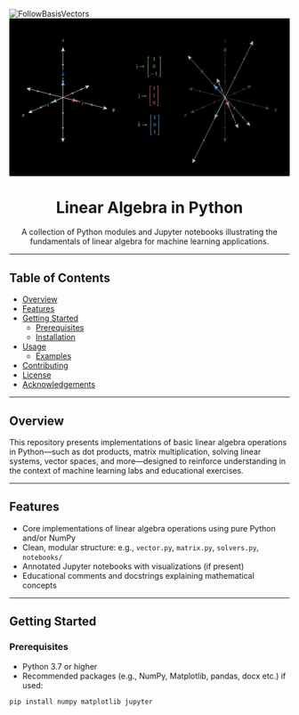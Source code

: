 
<p align="center">
 
  ![FollowBasisVectors](https://github.com/user-attachments/assets/e6603eb0-7156-422e-9529-471bd559d3e5)<svg width="960" height="540" viewBox="0 0 960 540" fill="none" xmlns="http://www.w3.org/2000/svg">
<rect width="960" height="540" fill="black"/>
<path d="M528.327 127.765H431.673V208.793H528.327V127.765Z" fill="black"/>
<g clip-path="url(#clip0_1150_46959)">
<path d="M435.236 164.483C435.236 164.422 435.279 164.266 435.363 164.012C435.447 163.759 435.574 163.463 435.743 163.125C435.912 162.787 436.147 162.48 436.449 162.202C436.751 161.925 437.076 161.756 437.426 161.696H437.752C438.162 161.696 438.5 161.828 438.766 162.094C439.031 162.359 439.17 162.733 439.182 163.216C439.17 163.445 439.146 163.608 439.11 163.705C439.073 163.801 438.808 164.537 438.313 165.913C437.686 167.554 437.372 168.531 437.372 168.845C437.372 169.086 437.469 169.207 437.662 169.207C437.891 169.207 438.12 169.104 438.349 168.899C438.663 168.561 438.935 168 439.164 167.216C439.2 167.071 439.23 166.986 439.254 166.962C439.278 166.938 439.363 166.92 439.508 166.908H439.616C439.737 166.908 439.815 166.908 439.852 166.908C439.888 166.908 439.93 166.926 439.978 166.962C440.027 166.999 440.045 167.041 440.033 167.089C440.033 167.21 439.972 167.439 439.852 167.777C439.731 168.115 439.502 168.501 439.164 168.935C438.826 169.369 438.44 169.665 438.005 169.822C437.909 169.846 437.764 169.858 437.571 169.858C437.04 169.858 436.66 169.707 436.431 169.406C436.202 169.104 436.087 168.766 436.087 168.392C436.087 168.066 436.383 167.125 436.974 165.569C437.565 164.012 437.867 163.065 437.879 162.727C437.879 162.582 437.861 162.486 437.824 162.438C437.788 162.389 437.698 162.359 437.553 162.347C437.215 162.371 436.932 162.558 436.702 162.908C436.473 163.258 436.304 163.632 436.196 164.03C436.087 164.428 436.015 164.628 435.978 164.628C435.966 164.64 435.852 164.646 435.635 164.646H435.345C435.273 164.573 435.236 164.519 435.236 164.483Z" fill="#92D192"/>
<path d="M434.606 159.27L437.086 156.845L437.231 156.99C438.799 158.486 439.584 159.246 439.584 159.27L439.113 159.795C439.089 159.783 438.739 159.481 438.063 158.89L437.104 158.058L436.109 158.908C435.952 159.041 435.795 159.18 435.638 159.325C435.481 159.469 435.355 159.584 435.258 159.668L435.113 159.777C435.089 159.801 434.999 159.717 434.842 159.524L434.606 159.27Z" fill="#92D192"/>
<path d="M446.074 165.388C446.074 165.388 446.074 165.309 446.074 165.153C446.074 164.996 446.158 164.875 446.327 164.791H460.173C458.773 163.741 457.91 162.396 457.585 160.755C457.585 160.743 457.585 160.724 457.585 160.7C457.585 160.676 457.579 160.658 457.567 160.646C457.567 160.501 457.669 160.429 457.874 160.429H457.929C458.037 160.429 458.11 160.435 458.146 160.447C458.182 160.459 458.218 160.483 458.254 160.519C458.291 160.556 458.309 160.61 458.309 160.682C458.309 160.755 458.327 160.851 458.363 160.972C458.399 161.092 458.447 161.243 458.508 161.424C458.773 162.233 459.214 162.957 459.829 163.596C460.444 164.236 461.162 164.688 461.983 164.954C462.091 164.99 462.146 165.056 462.146 165.153C462.146 165.225 462.115 165.279 462.055 165.316C461.995 165.352 461.85 165.412 461.621 165.497C461.391 165.581 461.162 165.696 460.933 165.84C460.438 166.154 460.01 166.516 459.648 166.926C459.286 167.337 459.014 167.741 458.833 168.139C458.653 168.537 458.526 168.839 458.453 169.044C458.381 169.249 458.333 169.436 458.309 169.605C458.284 169.726 458.254 169.798 458.218 169.822C458.182 169.846 458.085 169.864 457.929 169.876C457.687 169.876 457.567 169.81 457.567 169.677C457.567 169.593 457.597 169.442 457.657 169.225C458.043 167.705 458.882 166.468 460.173 165.515H446.327C446.158 165.43 446.074 165.309 446.074 165.153V165.388Z" fill="#F0F0F0"/>
<path d="M473.96 163.324V130.764H480.241V132.285H475.481V163.324H473.96Z" fill="#92D192"/>
<path d="M473.96 199.541V166.981H475.481V198.02H480.241V199.541H473.96Z" fill="#92D192"/>
<g clip-path="url(#clip1_1150_46959)">
<path d="M473.96 170.609V159.692H475.481V170.609H473.96Z" fill="#92D192"/>
</g>
<path d="M495.173 133.878L494.937 133.968C494.768 134.029 494.527 134.089 494.213 134.149C493.9 134.209 493.55 134.252 493.164 134.276H492.82V133.443H493.164C493.731 133.419 494.256 133.329 494.738 133.172C495.221 133.015 495.559 132.87 495.752 132.737C495.945 132.605 496.114 132.472 496.259 132.339C496.283 132.303 496.355 132.285 496.476 132.285C496.584 132.285 496.687 132.321 496.783 132.394V137.805L496.802 143.235C496.886 143.319 496.958 143.374 497.019 143.398C497.079 143.422 497.224 143.446 497.453 143.47C497.682 143.494 498.056 143.506 498.575 143.506H499.046V144.339H498.847C498.593 144.303 497.634 144.285 495.969 144.285C494.328 144.285 493.381 144.303 493.128 144.339H492.91V143.506H493.381C493.646 143.506 493.876 143.506 494.069 143.506C494.262 143.506 494.413 143.5 494.521 143.488C494.63 143.476 494.726 143.458 494.811 143.434C494.895 143.41 494.943 143.398 494.956 143.398C494.968 143.398 495.004 143.368 495.064 143.307C495.124 143.247 495.161 143.223 495.173 143.235V133.878Z" fill="#92D192"/>
<path d="M493.055 159.089C493.731 158.112 494.654 157.623 495.824 157.623C496.403 157.623 496.983 157.78 497.562 158.094C498.141 158.408 498.611 158.963 498.973 159.759C499.42 160.761 499.643 162.136 499.643 163.886C499.643 165.756 499.384 167.186 498.865 168.175C498.624 168.682 498.292 169.086 497.869 169.388C497.447 169.689 497.079 169.876 496.765 169.949C496.452 170.021 496.144 170.063 495.842 170.075C495.529 170.075 495.215 170.039 494.901 169.967C494.587 169.894 494.219 169.701 493.797 169.388C493.375 169.074 493.043 168.67 492.802 168.175C492.283 167.186 492.023 165.756 492.023 163.886C492.023 161.786 492.367 160.187 493.055 159.089ZM497.127 158.872C496.765 158.486 496.337 158.293 495.842 158.293C495.336 158.293 494.901 158.486 494.539 158.872C494.238 159.186 494.038 159.62 493.942 160.175C493.845 160.73 493.797 161.889 493.797 163.65C493.797 165.557 493.845 166.812 493.942 167.415C494.038 168.018 494.256 168.495 494.593 168.845C494.931 169.207 495.348 169.388 495.842 169.388C496.325 169.388 496.735 169.207 497.073 168.845C497.423 168.483 497.64 167.976 497.725 167.324C497.809 166.673 497.857 165.448 497.869 163.65C497.869 161.901 497.821 160.748 497.725 160.193C497.628 159.638 497.429 159.198 497.127 158.872Z" fill="#92D192"/>
<path d="M485.797 190.726C485.797 190.726 485.797 190.648 485.797 190.491C485.797 190.334 485.882 190.214 486.051 190.129H496.566C496.747 190.226 496.838 190.346 496.838 190.491C496.838 190.636 496.747 190.756 496.566 190.853H486.051C485.882 190.769 485.797 190.648 485.797 190.491V190.726Z" fill="#92D192"/>
<path d="M502.213 184.555L501.978 184.645C501.809 184.706 501.568 184.766 501.254 184.826C500.94 184.886 500.59 184.929 500.204 184.953H499.86V184.12H500.204C500.771 184.096 501.296 184.006 501.779 183.849C502.261 183.692 502.599 183.547 502.792 183.414C502.985 183.282 503.154 183.149 503.299 183.016C503.323 182.98 503.396 182.962 503.516 182.962C503.625 182.962 503.727 182.998 503.824 183.071V188.482L503.842 193.912C503.927 193.996 503.999 194.051 504.059 194.075C504.12 194.099 504.264 194.123 504.494 194.147C504.723 194.171 505.097 194.183 505.616 194.183H506.086V195.016H505.887C505.634 194.98 504.675 194.962 503.01 194.962C501.369 194.962 500.421 194.98 500.168 195.016H499.951V194.183H500.421C500.687 194.183 500.916 194.183 501.109 194.183C501.302 194.183 501.453 194.177 501.562 194.165C501.67 194.153 501.767 194.135 501.851 194.111C501.936 194.087 501.984 194.075 501.996 194.075C502.008 194.075 502.044 194.045 502.105 193.984C502.165 193.924 502.201 193.9 502.213 193.912V184.555Z" fill="#92D192"/>
<path d="M511.425 132.285V130.764H517.706V163.324H516.185V132.285H511.425Z" fill="#92D192"/>
<path d="M516.185 198.02V166.981H517.706V199.541H511.425V198.02H516.185Z" fill="#92D192"/>
<g clip-path="url(#clip2_1150_46959)">
<path d="M516.186 170.609V159.692H517.706V170.609H516.186Z" fill="#92D192"/>
</g>
</g>
<path d="M519.852 227.766H437.292V308.793H519.852V227.766Z" fill="black"/>
<g clip-path="url(#clip3_1150_46959)">
<path d="M442.281 264.538C442.281 264.538 442.281 264.52 442.281 264.484C442.281 264.447 442.317 264.339 442.39 264.158C442.462 263.977 442.583 263.748 442.752 263.47C442.921 263.193 443.114 262.915 443.331 262.638C443.548 262.36 443.832 262.137 444.182 261.968C444.532 261.799 444.894 261.702 445.268 261.678C445.666 261.702 446.028 261.835 446.353 262.077C446.679 262.318 446.842 262.74 446.842 263.343V263.669L445.955 267.253C445.823 267.76 445.672 268.345 445.503 269.008C445.334 269.672 445.213 270.167 445.141 270.492C445.068 270.818 445.02 270.987 444.996 270.999C444.791 271.602 444.411 272.145 443.856 272.628C443.301 273.111 442.649 273.358 441.901 273.37C441.346 273.37 440.93 273.231 440.652 272.954C440.447 272.749 440.345 272.501 440.345 272.212C440.345 271.874 440.453 271.609 440.671 271.415C440.888 271.222 441.135 271.12 441.413 271.108C441.666 271.108 441.847 271.18 441.956 271.325C442.064 271.47 442.124 271.609 442.136 271.741C442.136 272.127 441.968 272.441 441.63 272.682L441.72 272.7H441.992H442.01C442.637 272.7 443.15 272.139 443.548 271.017C443.584 270.909 443.904 269.654 444.507 267.253C445.111 264.852 445.43 263.567 445.467 263.398C445.479 263.325 445.485 263.187 445.485 262.981C445.485 262.837 445.479 262.728 445.467 262.656C445.455 262.583 445.418 262.517 445.358 262.457C445.298 262.396 445.207 262.36 445.087 262.348C444.773 262.348 444.441 262.511 444.091 262.837C443.874 263.054 443.693 263.301 443.548 263.579C443.403 263.856 443.289 264.092 443.204 264.285C443.12 264.478 443.066 264.586 443.041 264.61C443.017 264.634 442.903 264.647 442.698 264.647H442.39C442.317 264.574 442.281 264.52 442.281 264.484V264.538Z" fill="#F2777A"/>
<path d="M441.431 259.253L443.91 256.828L444.055 256.973C445.624 258.469 446.408 259.229 446.408 259.253L445.937 259.778C445.913 259.766 445.563 259.464 444.888 258.873L443.928 258.041L442.933 258.891C442.776 259.024 442.619 259.163 442.462 259.308C442.305 259.452 442.179 259.567 442.082 259.651L441.937 259.76C441.913 259.784 441.823 259.7 441.666 259.507L441.431 259.253Z" fill="#F2777A"/>
<path d="M452.974 265.388C452.974 265.388 452.974 265.31 452.974 265.153C452.974 264.996 453.059 264.876 453.228 264.791H467.073C465.673 263.741 464.811 262.396 464.485 260.755C464.485 260.743 464.485 260.725 464.485 260.701C464.485 260.677 464.479 260.659 464.467 260.647C464.467 260.502 464.569 260.429 464.774 260.429H464.829C464.937 260.429 465.01 260.435 465.046 260.448C465.082 260.46 465.118 260.484 465.155 260.52C465.191 260.556 465.209 260.61 465.209 260.683C465.209 260.755 465.227 260.852 465.263 260.972C465.299 261.093 465.348 261.244 465.408 261.425C465.673 262.233 466.114 262.957 466.729 263.597C467.344 264.236 468.062 264.689 468.883 264.954C468.991 264.99 469.046 265.057 469.046 265.153C469.046 265.226 469.016 265.28 468.955 265.316C468.895 265.352 468.75 265.413 468.521 265.497C468.292 265.582 468.062 265.696 467.833 265.841C467.338 266.155 466.91 266.517 466.548 266.927C466.186 267.337 465.915 267.741 465.734 268.139C465.553 268.538 465.426 268.839 465.354 269.044C465.281 269.25 465.233 269.437 465.209 269.605C465.185 269.726 465.155 269.799 465.118 269.823C465.082 269.847 464.986 269.865 464.829 269.877C464.587 269.877 464.467 269.811 464.467 269.678C464.467 269.593 464.497 269.443 464.557 269.225C464.943 267.705 465.782 266.468 467.073 265.515H453.228C453.059 265.431 452.974 265.31 452.974 265.153V265.388Z" fill="#F0F0F0"/>
<path d="M480.86 263.325V230.766H487.141V232.286H482.381V263.325H480.86Z" fill="#F2777A"/>
<path d="M480.86 299.541V266.981H482.381V298.02H487.141V299.541H480.86Z" fill="#F2777A"/>
<g clip-path="url(#clip4_1150_46959)">
<path d="M480.86 270.61V259.693H482.381V270.61H480.86Z" fill="#F2777A"/>
</g>
<path d="M495.032 233.879L494.796 233.969C494.627 234.03 494.386 234.09 494.072 234.15C493.759 234.211 493.409 234.253 493.023 234.277H492.679V233.444H493.023C493.59 233.42 494.115 233.33 494.597 233.173C495.08 233.016 495.418 232.871 495.611 232.739C495.804 232.606 495.973 232.473 496.117 232.34C496.142 232.304 496.214 232.286 496.335 232.286C496.443 232.286 496.546 232.322 496.642 232.395V237.806L496.66 243.236C496.745 243.32 496.817 243.375 496.878 243.399C496.938 243.423 497.083 243.447 497.312 243.471C497.541 243.495 497.915 243.507 498.434 243.507H498.905V244.34H498.706C498.452 244.304 497.493 244.286 495.828 244.286C494.187 244.286 493.24 244.304 492.986 244.34H492.769V243.507H493.24C493.505 243.507 493.734 243.507 493.928 243.507C494.121 243.507 494.271 243.501 494.38 243.489C494.489 243.477 494.585 243.459 494.67 243.435C494.754 243.411 494.802 243.399 494.814 243.399C494.826 243.399 494.863 243.369 494.923 243.308C494.983 243.248 495.019 243.224 495.032 243.236V233.879Z" fill="#F2777A"/>
<path d="M495.032 259.217L494.796 259.307C494.627 259.368 494.386 259.428 494.072 259.488C493.759 259.549 493.409 259.591 493.023 259.615H492.679V258.783H493.023C493.59 258.758 494.115 258.668 494.597 258.511C495.08 258.354 495.418 258.209 495.611 258.077C495.804 257.944 495.973 257.811 496.117 257.679C496.142 257.642 496.214 257.624 496.335 257.624C496.443 257.624 496.546 257.66 496.642 257.733V263.144L496.66 268.574C496.745 268.658 496.817 268.713 496.878 268.737C496.938 268.761 497.083 268.785 497.312 268.809C497.541 268.833 497.915 268.845 498.434 268.845H498.905V269.678H498.706C498.452 269.642 497.493 269.624 495.828 269.624C494.187 269.624 493.24 269.642 492.986 269.678H492.769V268.845H493.24C493.505 268.845 493.734 268.845 493.928 268.845C494.121 268.845 494.271 268.839 494.38 268.827C494.489 268.815 494.585 268.797 494.67 268.773C494.754 268.749 494.802 268.737 494.814 268.737C494.826 268.737 494.863 268.707 494.923 268.646C494.983 268.586 495.019 268.562 495.032 268.574V259.217Z" fill="#F2777A"/>
<path d="M492.914 284.428C493.59 283.451 494.513 282.962 495.683 282.962C496.262 282.962 496.841 283.119 497.421 283.433C498 283.747 498.47 284.302 498.832 285.098C499.279 286.1 499.502 287.475 499.502 289.225C499.502 291.095 499.242 292.525 498.724 293.514C498.482 294.021 498.151 294.425 497.728 294.727C497.306 295.028 496.938 295.215 496.624 295.288C496.31 295.36 496.003 295.402 495.701 295.414C495.387 295.414 495.074 295.378 494.76 295.306C494.446 295.233 494.078 295.04 493.656 294.727C493.234 294.413 492.902 294.009 492.661 293.514C492.142 292.525 491.882 291.095 491.882 289.225C491.882 287.125 492.226 285.526 492.914 284.428ZM496.986 284.211C496.624 283.825 496.196 283.632 495.701 283.632C495.194 283.632 494.76 283.825 494.398 284.211C494.096 284.525 493.897 284.959 493.801 285.514C493.704 286.069 493.656 287.228 493.656 288.989C493.656 290.896 493.704 292.151 493.801 292.754C493.897 293.357 494.114 293.834 494.452 294.184C494.79 294.546 495.206 294.727 495.701 294.727C496.184 294.727 496.594 294.546 496.932 294.184C497.282 293.822 497.499 293.315 497.583 292.663C497.668 292.012 497.716 290.787 497.728 288.989C497.728 287.24 497.68 286.087 497.583 285.532C497.487 284.977 497.288 284.537 496.986 284.211Z" fill="#F2777A"/>
<path d="M504.244 232.286V230.766H510.524V263.325H509.004V232.286H504.244Z" fill="#F2777A"/>
<path d="M509.004 298.02V266.981H510.524V299.541H504.244V298.02H509.004Z" fill="#F2777A"/>
<g clip-path="url(#clip5_1150_46959)">
<path d="M509.004 270.61V259.693H510.524V270.61H509.004Z" fill="#F2777A"/>
</g>
</g>
<path d="M522.509 327.765H437.796V408.793H522.509V327.765Z" fill="black"/>
<g clip-path="url(#clip6_1150_46959)">
<path d="M442.039 357.967C442.039 357.847 442.063 357.708 442.111 357.551C442.159 357.394 442.232 357.316 442.328 357.316C442.34 357.316 442.775 357.286 443.631 357.225C444.488 357.165 444.928 357.129 444.952 357.117C445.097 357.117 445.17 357.165 445.17 357.261C445.17 357.346 444.868 358.607 444.265 361.044C443.661 363.433 443.36 364.67 443.36 364.754C443.589 364.634 443.764 364.519 443.885 364.411C444.174 364.193 444.59 363.813 445.133 363.27C445.676 362.727 446.099 362.359 446.4 362.166C446.883 361.841 447.342 361.678 447.776 361.678C448.138 361.678 448.421 361.792 448.627 362.022C448.832 362.251 448.94 362.577 448.952 362.999C448.952 363.301 448.91 363.554 448.826 363.759C448.741 363.964 448.627 364.115 448.482 364.211C448.337 364.308 448.21 364.374 448.102 364.411C447.993 364.447 447.884 364.465 447.776 364.465C447.535 364.465 447.342 364.399 447.197 364.266C447.052 364.133 446.98 363.958 446.98 363.741C446.98 363.439 447.076 363.192 447.269 362.999C447.462 362.806 447.655 362.679 447.848 362.619L448.138 362.564C447.993 362.42 447.848 362.347 447.703 362.347H447.631C447.245 362.384 446.865 362.534 446.491 362.8C446.117 363.065 445.676 363.451 445.17 363.958C444.663 364.465 444.265 364.833 443.975 365.062C443.999 365.074 444.09 365.092 444.247 365.116C444.403 365.141 444.548 365.177 444.681 365.225C444.814 365.273 444.971 365.322 445.152 365.37C445.333 365.418 445.495 365.503 445.64 365.623C445.785 365.744 445.918 365.852 446.038 365.949C446.159 366.046 446.262 366.202 446.346 366.42C446.431 366.637 446.467 366.836 446.455 367.017C446.455 367.222 446.424 367.469 446.364 367.759C446.304 368.048 446.268 368.29 446.256 368.483C446.256 368.965 446.418 369.207 446.744 369.207C447.323 369.207 447.794 368.489 448.156 367.053C448.18 366.957 448.301 366.908 448.518 366.908H448.59C448.783 366.908 448.88 366.963 448.88 367.071C448.88 367.131 448.862 367.216 448.826 367.325C448.331 369.026 447.619 369.876 446.69 369.876C446.147 369.876 445.707 369.72 445.369 369.406C445.031 369.092 444.862 368.64 444.862 368.048C444.862 367.831 444.88 367.644 444.916 367.487C444.952 367.331 444.971 367.186 444.971 367.053C444.971 366.788 444.886 366.558 444.717 366.365C444.548 366.172 444.337 366.033 444.084 365.949C443.83 365.865 443.625 365.798 443.468 365.75C443.311 365.702 443.203 365.684 443.143 365.696H443.106C442.962 366.202 442.835 366.691 442.726 367.162C442.618 367.632 442.533 367.982 442.473 368.211C442.413 368.441 442.358 368.664 442.31 368.881C442.262 369.098 442.219 369.243 442.183 369.315C442.147 369.388 442.105 369.466 442.057 369.551C442.008 369.635 441.942 369.689 441.858 369.714C441.701 369.822 441.532 369.876 441.351 369.876C441.146 369.876 440.989 369.816 440.88 369.695C440.772 369.575 440.717 369.472 440.717 369.388C440.717 369.267 440.941 368.302 441.387 366.492C441.833 364.682 442.274 362.902 442.708 361.153L443.378 358.528C443.39 358.372 443.348 358.275 443.251 358.239C443.155 358.203 442.919 358.172 442.545 358.148H442.455C442.334 358.148 442.256 358.148 442.219 358.148C442.183 358.148 442.141 358.13 442.093 358.094C442.045 358.058 442.026 358.016 442.039 357.967Z" fill="#6AB0F3"/>
<path d="M442.065 354.691L444.545 352.266L444.69 352.411C446.258 353.907 447.043 354.667 447.043 354.691L446.572 355.216C446.548 355.204 446.198 354.903 445.522 354.311L444.563 353.479L443.568 354.329C443.411 354.462 443.254 354.601 443.097 354.746C442.94 354.891 442.814 355.005 442.717 355.09L442.572 355.198C442.548 355.222 442.458 355.138 442.301 354.945L442.065 354.691Z" fill="#6AB0F3"/>
<path d="M455.319 365.388C455.319 365.388 455.319 365.309 455.319 365.153C455.319 364.996 455.404 364.875 455.573 364.791H469.418C468.019 363.741 467.156 362.396 466.83 360.755C466.83 360.743 466.83 360.724 466.83 360.7C466.83 360.676 466.824 360.658 466.812 360.646C466.812 360.501 466.915 360.429 467.12 360.429H467.174C467.283 360.429 467.355 360.435 467.391 360.447C467.428 360.459 467.464 360.483 467.5 360.519C467.536 360.556 467.554 360.61 467.554 360.682C467.554 360.755 467.572 360.851 467.609 360.972C467.645 361.092 467.693 361.243 467.753 361.424C468.019 362.233 468.459 362.957 469.075 363.596C469.69 364.236 470.408 364.688 471.228 364.954C471.337 364.99 471.391 365.056 471.391 365.153C471.391 365.225 471.361 365.279 471.301 365.316C471.24 365.352 471.096 365.412 470.866 365.497C470.637 365.581 470.408 365.696 470.179 365.84C469.684 366.154 469.256 366.516 468.894 366.926C468.532 367.337 468.26 367.741 468.079 368.139C467.898 368.537 467.771 368.839 467.699 369.044C467.627 369.249 467.578 369.436 467.554 369.605C467.53 369.726 467.5 369.798 467.464 369.822C467.428 369.846 467.331 369.864 467.174 369.876C466.933 369.876 466.812 369.81 466.812 369.677C466.812 369.593 466.842 369.442 466.903 369.225C467.289 367.705 468.127 366.468 469.418 365.515H455.573C455.404 365.43 455.319 365.309 455.319 365.153V365.388Z" fill="#F0F0F0"/>
<path d="M483.206 363.324V330.764H489.486V332.285H484.726V363.324H483.206Z" fill="#6AB0F3"/>
<path d="M483.206 399.541V366.981H484.726V398.02H489.486V399.541H483.206Z" fill="#6AB0F3"/>
<g clip-path="url(#clip7_1150_46959)">
<path d="M483.206 370.609V359.692H484.726V370.609H483.206Z" fill="#6AB0F3"/>
</g>
<path d="M497.378 333.878L497.142 333.968C496.974 334.029 496.732 334.089 496.419 334.149C496.105 334.209 495.755 334.252 495.369 334.276H495.025V333.443H495.369C495.936 333.419 496.461 333.329 496.943 333.172C497.426 333.015 497.764 332.87 497.957 332.737C498.15 332.605 498.319 332.472 498.464 332.339C498.488 332.303 498.56 332.285 498.681 332.285C498.789 332.285 498.892 332.321 498.989 332.394V337.805L499.007 343.235C499.091 343.319 499.164 343.374 499.224 343.398C499.284 343.422 499.429 343.446 499.658 343.47C499.887 343.494 500.262 343.506 500.78 343.506H501.251V344.339H501.052C500.798 344.303 499.839 344.285 498.174 344.285C496.533 344.285 495.586 344.303 495.333 344.339H495.115V343.506H495.586C495.851 343.506 496.081 343.506 496.274 343.506C496.467 343.506 496.618 343.5 496.726 343.488C496.835 343.476 496.931 343.458 497.016 343.434C497.1 343.41 497.149 343.398 497.161 343.398C497.173 343.398 497.209 343.368 497.269 343.307C497.33 343.247 497.366 343.223 497.378 343.235V333.878Z" fill="#6AB0F3"/>
<path d="M495.26 359.089C495.936 358.112 496.859 357.623 498.029 357.623C498.608 357.623 499.188 357.78 499.767 358.094C500.346 358.408 500.817 358.963 501.179 359.759C501.625 360.761 501.848 362.136 501.848 363.886C501.848 365.756 501.589 367.186 501.07 368.175C500.829 368.682 500.497 369.086 500.074 369.388C499.652 369.689 499.284 369.876 498.97 369.949C498.657 370.021 498.349 370.063 498.047 370.075C497.734 370.075 497.42 370.039 497.106 369.967C496.793 369.894 496.425 369.701 496.002 369.388C495.58 369.074 495.248 368.67 495.007 368.175C494.488 367.186 494.229 365.756 494.229 363.886C494.229 361.786 494.572 360.187 495.26 359.089ZM499.332 358.872C498.97 358.486 498.542 358.293 498.047 358.293C497.541 358.293 497.106 358.486 496.744 358.872C496.443 359.186 496.244 359.62 496.147 360.175C496.05 360.73 496.002 361.889 496.002 363.65C496.002 365.557 496.05 366.812 496.147 367.415C496.244 368.018 496.461 368.495 496.799 368.845C497.136 369.207 497.553 369.388 498.047 369.388C498.53 369.388 498.94 369.207 499.278 368.845C499.628 368.483 499.845 367.976 499.93 367.324C500.014 366.673 500.062 365.448 500.074 363.65C500.074 361.901 500.026 360.748 499.93 360.193C499.833 359.638 499.634 359.198 499.332 358.872Z" fill="#6AB0F3"/>
<path d="M497.378 384.555L497.142 384.645C496.974 384.706 496.732 384.766 496.419 384.826C496.105 384.886 495.755 384.929 495.369 384.953H495.025V384.12H495.369C495.936 384.096 496.461 384.006 496.943 383.849C497.426 383.692 497.764 383.547 497.957 383.414C498.15 383.282 498.319 383.149 498.464 383.016C498.488 382.98 498.56 382.962 498.681 382.962C498.789 382.962 498.892 382.998 498.989 383.071V388.482L499.007 393.912C499.091 393.996 499.164 394.051 499.224 394.075C499.284 394.099 499.429 394.123 499.658 394.147C499.887 394.171 500.262 394.183 500.78 394.183H501.251V395.016H501.052C500.798 394.98 499.839 394.962 498.174 394.962C496.533 394.962 495.586 394.98 495.333 395.016H495.115V394.183H495.586C495.851 394.183 496.081 394.183 496.274 394.183C496.467 394.183 496.618 394.177 496.726 394.165C496.835 394.153 496.931 394.135 497.016 394.111C497.1 394.087 497.149 394.075 497.161 394.075C497.173 394.075 497.209 394.045 497.269 393.984C497.33 393.924 497.366 393.9 497.378 393.912V384.555Z" fill="#6AB0F3"/>
<path d="M506.59 332.285V330.764H512.87V363.324H511.35V332.285H506.59Z" fill="#6AB0F3"/>
<path d="M511.35 398.02V366.981H512.87V399.541H506.59V398.02H511.35Z" fill="#6AB0F3"/>
<g clip-path="url(#clip8_1150_46959)">
<path d="M511.35 370.609V359.692H512.87V370.609H511.35Z" fill="#6AB0F3"/>
</g>
</g>
<path d="M56.2951 324.014H40.6802V338.958H56.2951V324.014Z" fill="black"/>
<g clip-path="url(#clip9_1150_46959)">
<path d="M43.9302 329.783C44.0147 329.277 44.3404 328.691 44.9075 328.028C45.4746 327.364 46.1744 327.026 47.0069 327.014C47.4292 327.014 47.8152 327.123 48.1651 327.34C48.515 327.557 48.7744 327.829 48.9433 328.154C49.4501 327.394 50.0594 327.014 50.7712 327.014C51.2176 327.014 51.6037 327.147 51.9295 327.412C52.2553 327.678 52.4242 328.034 52.4362 328.48C52.4362 328.83 52.3518 329.114 52.1829 329.331C52.014 329.548 51.8511 329.681 51.6942 329.729C51.5374 329.777 51.3986 329.801 51.278 329.801C51.0487 329.801 50.8617 329.735 50.7169 329.602C50.5722 329.47 50.4998 329.295 50.4998 329.077C50.4998 328.522 50.8014 328.142 51.4047 327.937C51.2719 327.78 51.0306 327.702 50.6807 327.702C50.5239 327.702 50.4093 327.714 50.3369 327.738C49.8784 327.931 49.5406 328.329 49.3234 328.933C48.5995 331.599 48.2375 333.156 48.2375 333.602C48.2375 333.94 48.334 334.181 48.5271 334.326C48.7201 334.471 48.9313 334.543 49.1605 334.543C49.6069 334.543 50.0473 334.344 50.4817 333.946C50.916 333.548 51.2116 333.059 51.3685 332.48C51.4047 332.359 51.4409 332.293 51.477 332.281C51.5132 332.269 51.6098 332.257 51.7666 332.245H51.839C52.02 332.245 52.1105 332.293 52.1105 332.389C52.1105 332.401 52.0984 332.468 52.0743 332.588C51.8812 333.276 51.5072 333.885 50.9522 334.416C50.3972 334.947 49.7517 335.213 49.0157 335.213C48.1712 335.213 47.5317 334.833 47.0974 334.072C46.6027 334.821 46.0356 335.195 45.3962 335.195H45.2876C44.6964 335.195 44.2741 335.038 44.0207 334.724C43.7673 334.41 43.6346 334.079 43.6226 333.729C43.6226 333.343 43.7372 333.029 43.9664 332.788C44.1957 332.546 44.4671 332.426 44.7808 332.426C45.2996 332.426 45.559 332.679 45.559 333.186C45.559 333.427 45.4866 333.638 45.3419 333.819C45.1971 334 45.0583 334.121 44.9256 334.181C44.7929 334.241 44.7145 334.272 44.6903 334.272L44.636 334.29C44.636 334.302 44.6722 334.326 44.7446 334.362C44.817 334.398 44.9135 334.44 45.0342 334.489C45.1548 334.537 45.2695 334.555 45.3781 334.543C45.8124 334.543 46.1864 334.272 46.5001 333.729C46.6087 333.536 46.7475 333.125 46.9164 332.498C47.0853 331.871 47.2542 331.219 47.4231 330.543C47.592 329.868 47.6886 329.47 47.7127 329.349C47.773 329.023 47.8032 328.788 47.8032 328.643C47.8032 328.305 47.7127 328.064 47.5317 327.919C47.3507 327.774 47.1456 327.702 46.9164 327.702C46.4338 327.702 45.9813 327.895 45.559 328.281C45.1367 328.667 44.8412 329.162 44.6722 329.765C44.6481 329.874 44.6179 329.934 44.5817 329.946C44.5456 329.958 44.449 329.97 44.2922 329.982H44.0388C43.9664 329.91 43.9302 329.844 43.9302 329.783Z" fill="#F0F0F0"/>
</g>
<path d="M365.113 305.239H349.728V324.016H365.113V305.239Z" fill="black"/>
<g clip-path="url(#clip10_1150_46959)">
<path d="M352.693 311.045C352.693 310.876 352.784 310.587 352.965 310.176C353.146 309.766 353.436 309.338 353.834 308.891C354.232 308.445 354.679 308.227 355.173 308.239C355.668 308.239 356.066 308.378 356.368 308.656C356.67 308.933 356.827 309.32 356.839 309.814C356.815 310.044 356.796 310.17 356.784 310.194C356.784 310.231 356.688 310.508 356.495 311.027C356.302 311.546 356.103 312.131 355.897 312.783C355.692 313.435 355.596 313.954 355.608 314.34C355.608 314.859 355.692 315.221 355.861 315.426C356.03 315.631 356.284 315.74 356.621 315.752C356.899 315.752 357.159 315.685 357.4 315.553C357.641 315.42 357.828 315.281 357.961 315.136C358.094 314.991 358.257 314.792 358.45 314.539C358.45 314.527 358.48 314.406 358.54 314.177C358.601 313.948 358.685 313.592 358.794 313.109C358.902 312.626 359.017 312.18 359.138 311.769C359.596 309.959 359.85 309.012 359.898 308.927C360.055 308.601 360.314 308.439 360.676 308.439C360.833 308.439 360.96 308.481 361.056 308.565C361.153 308.65 361.219 308.722 361.256 308.782C361.292 308.843 361.304 308.897 361.292 308.945C361.292 309.102 360.996 310.369 360.405 312.747C359.813 315.124 359.476 316.428 359.391 316.657C359.053 317.658 358.468 318.455 357.635 319.046C356.803 319.638 355.97 319.939 355.137 319.951C354.594 319.951 354.117 319.819 353.707 319.553C353.297 319.288 353.092 318.889 353.092 318.358C353.092 318.093 353.134 317.87 353.218 317.689C353.303 317.508 353.417 317.375 353.562 317.29C353.707 317.206 353.828 317.146 353.924 317.109C354.021 317.073 354.123 317.055 354.232 317.055C354.763 317.055 355.029 317.309 355.029 317.815C355.029 318.057 354.956 318.268 354.811 318.449C354.666 318.63 354.528 318.751 354.395 318.811C354.262 318.871 354.184 318.901 354.16 318.901L354.105 318.92C354.129 318.98 354.244 319.052 354.449 319.137C354.654 319.221 354.86 319.264 355.065 319.264H355.21C355.415 319.264 355.572 319.251 355.68 319.227C356.078 319.119 356.447 318.889 356.784 318.539C357.122 318.189 357.382 317.815 357.563 317.417C357.744 317.019 357.883 316.681 357.979 316.403C358.076 316.126 358.124 315.945 358.124 315.86L358.015 315.933C357.943 315.981 357.828 316.047 357.671 316.132C357.515 316.216 357.358 316.289 357.201 316.349C356.959 316.409 356.724 316.44 356.495 316.44C355.94 316.44 355.451 316.307 355.029 316.041C354.606 315.776 354.329 315.347 354.196 314.756C354.184 314.672 354.178 314.485 354.178 314.195C354.178 313.507 354.389 312.608 354.811 311.498C355.234 310.388 355.445 309.682 355.445 309.38C355.445 309.368 355.445 309.356 355.445 309.344C355.445 309.235 355.445 309.163 355.445 309.126C355.445 309.09 355.421 309.048 355.372 309C355.324 308.951 355.258 308.927 355.173 308.927H355.101C354.823 308.927 354.57 309.042 354.341 309.271C354.111 309.501 353.93 309.748 353.798 310.013C353.665 310.279 353.562 310.532 353.49 310.774C353.417 311.015 353.369 311.148 353.345 311.172C353.321 311.196 353.224 311.208 353.055 311.208H352.802C352.73 311.136 352.693 311.081 352.693 311.045Z" fill="#F0F0F0"/>
</g>
<path d="M191.695 69.1431H177.146V84.0872H191.695V69.1431Z" fill="black"/>
<g clip-path="url(#clip11_1150_46959)">
<path d="M185.735 74.0255C185.615 74.0255 185.295 73.9592 184.776 73.8264C184.257 73.6937 183.877 73.6273 183.636 73.6273C183.394 73.6273 183.189 73.6515 183.02 73.6997C182.851 73.748 182.713 73.8083 182.604 73.8807C182.496 73.9531 182.423 74.0195 182.387 74.0798C182.351 74.1401 182.309 74.2065 182.26 74.2789L182.224 74.3513C182.188 74.3875 182.097 74.4056 181.953 74.4056C181.699 74.4056 181.572 74.3573 181.572 74.2608C181.572 74.2005 181.591 74.116 181.627 74.0074C181.784 73.5368 182.043 73.1326 182.405 72.7948C182.767 72.4569 183.165 72.2518 183.6 72.1794C183.744 72.1553 183.847 72.1432 183.907 72.1432C184.209 72.1432 184.48 72.2458 184.722 72.4509C184.963 72.656 185.192 72.8551 185.409 73.0482C185.627 73.2412 185.856 73.3438 186.097 73.3559C186.363 73.3559 186.628 73.1568 186.894 72.7586C187.159 72.3604 187.298 72.1613 187.31 72.1613C187.322 72.1493 187.412 72.1432 187.581 72.1432H187.817C187.889 72.2156 187.925 72.2639 187.925 72.288C187.925 72.3363 187.895 72.4207 187.835 72.5414C187.774 72.6621 187.69 72.7888 187.581 72.9215C187.473 73.0542 187.37 73.1869 187.274 73.3197C187.177 73.4524 187.093 73.567 187.02 73.6635L186.894 73.8264C186.375 74.4418 185.554 75.2562 184.432 76.2698C183.31 77.2833 182.616 77.9349 182.351 78.2245L182.134 78.4417L182.405 78.4598C182.67 78.4598 183.057 78.5261 183.563 78.6588C184.07 78.7916 184.45 78.8579 184.704 78.8579C185.162 78.8579 185.584 78.7433 185.971 78.514C186.357 78.2848 186.61 77.9831 186.731 77.6091C186.779 77.5005 186.821 77.4341 186.857 77.41C186.894 77.3859 186.984 77.3738 187.129 77.3738C187.358 77.3738 187.473 77.4341 187.473 77.5548C187.473 77.6151 187.467 77.6694 187.455 77.7177C187.25 78.4658 186.851 79.0872 186.26 79.5819C185.669 80.0766 185.078 80.33 184.486 80.342C184.173 80.342 183.895 80.2395 183.654 80.0344C183.413 79.8292 183.177 79.6241 182.948 79.419C182.719 79.2139 182.49 79.1113 182.26 79.1113C181.729 79.1113 181.253 79.4733 180.83 80.1972C180.758 80.2938 180.655 80.342 180.523 80.342H180.432H180.197C180.125 80.2696 180.088 80.2153 180.088 80.1792C180.088 79.9982 180.438 79.4793 181.138 78.6226C181.609 78.0797 182.405 77.2954 183.527 76.2698C184.649 75.2442 185.343 74.5926 185.609 74.3151C185.753 74.122 185.796 74.0255 185.735 74.0255Z" fill="#F0F0F0"/>
</g>
<path d="M258.203 230.156L274.652 230.204L263.707 242.483L263.694 235.096L258.203 230.156Z" fill="#404040"/>
<path d="M81.0254 324.043L64.5767 323.994L75.5218 311.716L75.5342 319.102L81.0254 324.043Z" fill="#404040"/>
<path d="M68.229 322.364L270.999 231.835" stroke="#404040" stroke-width="1.5"/>
<path d="M71.4341 249.523L58.5417 239.308L74.7374 236.434L70.1769 242.245L71.4341 249.523Z" fill="#404040"/>
<path d="M323.47 299.204L336.363 309.419L320.167 312.294L324.727 306.483L323.47 299.204Z" fill="#404040"/>
<path d="M332.484 308.44L62.4199 240.287" stroke="#404040" stroke-width="1.5"/>
<path d="M190.227 408.803L183.466 423.798L176.727 408.793L183.475 411.798L190.227 408.803Z" fill="#404040"/>
<path d="M176.951 113.728L183.713 98.7329L190.451 113.738L183.703 110.733L176.951 113.728Z" fill="#404040"/>
<path d="M183.71 102.733L183.469 419.798" stroke="#404040" stroke-width="1.5"/>
<path opacity="0.75" d="M81.0254 324.043L64.5767 323.994L75.5218 311.716L75.5342 319.102L81.0254 324.043Z" fill="#F0F0F0"/>
<path opacity="0.75" d="M258.203 230.156L274.652 230.204L263.707 242.483L263.694 235.096L258.203 230.156Z" fill="#F0F0F0"/>
<path opacity="0.75" d="M270.999 231.835L68.229 322.364" stroke="#F0F0F0" stroke-width="1.5"/>
<path opacity="0.75" d="M323.47 299.204L336.363 309.419L320.167 312.294L324.727 306.483L323.47 299.204Z" fill="#F0F0F0"/>
<path opacity="0.75" d="M71.4341 249.523L58.5417 239.308L74.7374 236.434L70.1769 242.245L71.4341 249.523Z" fill="#F0F0F0"/>
<path opacity="0.75" d="M62.4199 240.287L332.484 308.44" stroke="#F0F0F0" stroke-width="1.5"/>
<path opacity="0.75" d="M176.951 113.728L183.713 98.7329L190.451 113.738L183.703 110.733L176.951 113.728Z" fill="#F0F0F0"/>
<path opacity="0.75" d="M190.227 408.803L183.466 423.798L176.727 408.793L183.475 411.798L190.227 408.803Z" fill="#F0F0F0"/>
<path opacity="0.75" d="M183.469 419.798L183.71 102.733" stroke="#F0F0F0" stroke-width="1.5"/>
<path opacity="0.2" d="M180.1 217.114L187.117 214.479" stroke="#F0F0F0" stroke-width="1.5"/>
<path opacity="0.2" d="M188.317 216.787L178.964 214.801" stroke="#F0F0F0" stroke-width="1.5"/>
<path opacity="0.2" d="M180.154 325.553L186.901 322.081" stroke="#F0F0F0" stroke-width="1.5"/>
<path opacity="0.2" d="M188.052 325.121L179.061 322.506" stroke="#F0F0F0" stroke-width="1.5"/>
<path opacity="0.2" d="M152.281 288.201L142.938 285.668" stroke="#F0F0F0" stroke-width="1.5"/>
<path opacity="0.2" d="M147.523 281.302L147.663 292.535" stroke="#F0F0F0" stroke-width="1.5"/>
<path opacity="0.2" d="M221.025 257.224L212.036 255.102" stroke="#F0F0F0" stroke-width="1.5"/>
<path opacity="0.2" d="M216.582 250.952L216.45 261.347" stroke="#F0F0F0" stroke-width="1.5"/>
<path opacity="0.2" d="M227.646 284.481L234.328 281.194" stroke="#F0F0F0" stroke-width="1.5"/>
<path opacity="0.2" d="M231.104 277.258L230.902 288.379" stroke="#F0F0F0" stroke-width="1.5"/>
<path opacity="0.2" d="M135.683 261.111L142.721 258.235" stroke="#F0F0F0" stroke-width="1.5"/>
<path opacity="0.2" d="M139.137 254.411L139.298 264.903" stroke="#F0F0F0" stroke-width="1.5"/>
<path opacity="0.2" d="M180.071 159.546L187.231 157.386" stroke="#F0F0F0" stroke-width="1.5"/>
<path opacity="0.2" d="M188.457 159.279L178.912 157.649" stroke="#F0F0F0" stroke-width="1.5"/>
<path opacity="0.2" d="M180.18 376.679L186.799 372.838" stroke="#F0F0F0" stroke-width="1.5"/>
<path opacity="0.2" d="M187.927 376.201L179.106 373.309" stroke="#F0F0F0" stroke-width="1.5"/>
<path opacity="0.2" d="M112.876 305.958L103.367 303.173" stroke="#F0F0F0" stroke-width="1.5"/>
<path opacity="0.2" d="M107.945 298.697L108.262 310.399" stroke="#F0F0F0" stroke-width="1.5"/>
<path opacity="0.2" d="M251.185 243.633L242.376 241.68" stroke="#F0F0F0" stroke-width="1.5"/>
<path opacity="0.2" d="M246.885 237.634L246.649 247.655" stroke="#F0F0F0" stroke-width="1.5"/>
<path opacity="0.2" d="M278.571 297.421L285.007 293.896" stroke="#F0F0F0" stroke-width="1.5"/>
<path opacity="0.2" d="M282.016 289.907L281.593 301.37" stroke="#F0F0F0" stroke-width="1.5"/>
<path opacity="0.2" d="M94.0234 250.525L101.187 247.826" stroke="#F0F0F0" stroke-width="1.5"/>
<path opacity="0.2" d="M97.4658 244.058L97.7748 254.262" stroke="#F0F0F0" stroke-width="1.5"/>
<path opacity="0.5" d="M180.1 217.114L187.117 214.479" stroke="#F0F0F0" stroke-width="1.5"/>
<path opacity="0.5" d="M188.317 216.787L178.964 214.801" stroke="#F0F0F0" stroke-width="1.5"/>
<path opacity="0.5" d="M180.154 325.553L186.901 322.081" stroke="#F0F0F0" stroke-width="1.5"/>
<path opacity="0.5" d="M188.052 325.121L179.061 322.506" stroke="#F0F0F0" stroke-width="1.5"/>
<path opacity="0.5" d="M152.281 288.201L142.938 285.668" stroke="#F0F0F0" stroke-width="1.5"/>
<path opacity="0.5" d="M147.523 281.302L147.663 292.535" stroke="#F0F0F0" stroke-width="1.5"/>
<path opacity="0.5" d="M221.025 257.224L212.036 255.102" stroke="#F0F0F0" stroke-width="1.5"/>
<path opacity="0.5" d="M216.582 250.952L216.45 261.347" stroke="#F0F0F0" stroke-width="1.5"/>
<path opacity="0.5" d="M227.646 284.481L234.328 281.194" stroke="#F0F0F0" stroke-width="1.5"/>
<path opacity="0.5" d="M231.104 277.258L230.902 288.379" stroke="#F0F0F0" stroke-width="1.5"/>
<path opacity="0.5" d="M135.683 261.111L142.721 258.235" stroke="#F0F0F0" stroke-width="1.5"/>
<path opacity="0.5" d="M139.137 254.411L139.298 264.903" stroke="#F0F0F0" stroke-width="1.5"/>
<path opacity="0.5" d="M180.071 159.546L187.231 157.386" stroke="#F0F0F0" stroke-width="1.5"/>
<path opacity="0.5" d="M188.457 159.279L178.912 157.649" stroke="#F0F0F0" stroke-width="1.5"/>
<path opacity="0.5" d="M180.18 376.679L186.799 372.838" stroke="#F0F0F0" stroke-width="1.5"/>
<path opacity="0.5" d="M187.927 376.201L179.106 373.309" stroke="#F0F0F0" stroke-width="1.5"/>
<path opacity="0.5" d="M112.876 305.958L103.367 303.173" stroke="#F0F0F0" stroke-width="1.5"/>
<path opacity="0.5" d="M107.945 298.697L108.262 310.399" stroke="#F0F0F0" stroke-width="1.5"/>
<path opacity="0.5" d="M251.185 243.633L242.376 241.68" stroke="#F0F0F0" stroke-width="1.5"/>
<path opacity="0.5" d="M246.885 237.634L246.649 247.655" stroke="#F0F0F0" stroke-width="1.5"/>
<path opacity="0.5" d="M278.571 297.421L285.007 293.896" stroke="#F0F0F0" stroke-width="1.5"/>
<path opacity="0.5" d="M282.016 289.907L281.593 301.37" stroke="#F0F0F0" stroke-width="1.5"/>
<path opacity="0.5" d="M94.0234 250.525L101.187 247.826" stroke="#F0F0F0" stroke-width="1.5"/>
<path opacity="0.5" d="M97.4658 244.058L97.7748 254.262" stroke="#F0F0F0" stroke-width="1.5"/>
<path d="M164.042 286.979L147.594 286.93L158.539 274.652L158.551 282.038L164.042 286.979Z" fill="#92D192"/>
<path d="M183.582 270.863L151.246 285.3" stroke="#92D192" stroke-width="1.5"/>
<path d="M218.109 272.615L231.002 282.83L214.806 285.705L219.367 279.894L218.109 272.615Z" fill="#F2777A"/>
<path d="M183.582 270.863L227.123 281.852" stroke="#F2777A" stroke-width="1.5"/>
<path d="M176.862 230.785L183.624 215.79L190.362 230.795L183.615 227.79L176.862 230.785Z" fill="#6AB0F3"/>
<path d="M183.582 270.863L183.621 219.79" stroke="#6AB0F3" stroke-width="1.5"/>
<path d="M139 285.663H127.078V305.855H139V285.663Z" fill="black"/>
<g clip-path="url(#clip12_1150_46959)">
<path d="M130.642 296.134C130.642 296.073 130.684 295.916 130.769 295.663C130.853 295.41 130.98 295.114 131.149 294.777C131.318 294.439 131.553 294.131 131.854 293.854C132.156 293.576 132.482 293.407 132.831 293.347H133.157C133.567 293.347 133.905 293.48 134.17 293.745C134.436 294.011 134.575 294.385 134.587 294.867C134.575 295.096 134.55 295.259 134.514 295.356C134.478 295.452 134.213 296.188 133.718 297.563C133.091 299.204 132.777 300.181 132.777 300.494C132.777 300.736 132.874 300.856 133.067 300.856C133.296 300.856 133.525 300.754 133.754 300.549C134.068 300.211 134.339 299.65 134.569 298.866C134.605 298.721 134.635 298.637 134.659 298.613C134.683 298.588 134.768 298.57 134.912 298.558H135.021C135.141 298.558 135.22 298.558 135.256 298.558C135.292 298.558 135.334 298.576 135.383 298.613C135.431 298.649 135.449 298.691 135.437 298.739C135.437 298.86 135.377 299.089 135.256 299.427C135.135 299.765 134.906 300.151 134.569 300.585C134.231 301.019 133.845 301.315 133.41 301.471C133.314 301.496 133.169 301.508 132.976 301.508C132.445 301.508 132.065 301.357 131.836 301.055C131.607 300.754 131.493 300.416 131.493 300.042C131.493 299.716 131.788 298.775 132.379 297.219C132.97 295.663 133.272 294.716 133.284 294.378C133.284 294.234 133.266 294.137 133.23 294.089C133.193 294.041 133.103 294.011 132.958 293.999C132.62 294.023 132.337 294.21 132.108 294.559C131.879 294.909 131.71 295.283 131.601 295.681C131.493 296.079 131.42 296.278 131.384 296.278C131.372 296.29 131.257 296.296 131.04 296.296H130.751C130.678 296.224 130.642 296.17 130.642 296.134Z" fill="#92D192"/>
<path d="M130.012 290.923L132.491 288.498L132.636 288.643C134.204 290.138 134.988 290.898 134.988 290.923L134.518 291.447C134.494 291.435 134.144 291.134 133.468 290.543L132.509 289.71L131.514 290.561C131.357 290.693 131.2 290.832 131.044 290.977C130.887 291.122 130.76 291.236 130.664 291.321L130.519 291.429C130.495 291.453 130.404 291.369 130.247 291.176L130.012 290.923Z" fill="#92D192"/>
</g>
<path d="M256.809 277.805H243.722V301.848H256.809V277.805Z" fill="black"/>
<g clip-path="url(#clip13_1150_46959)">
<path d="M248.711 288.349C248.711 288.349 248.711 288.331 248.711 288.295C248.711 288.259 248.747 288.15 248.82 287.969C248.892 287.788 249.013 287.559 249.182 287.281C249.351 287.004 249.544 286.726 249.761 286.449C249.978 286.172 250.261 285.948 250.611 285.779C250.961 285.611 251.323 285.514 251.697 285.49C252.095 285.514 252.457 285.647 252.783 285.888C253.109 286.129 253.272 286.552 253.272 287.155V287.481L252.385 291.064C252.252 291.57 252.101 292.155 251.932 292.819C251.763 293.482 251.643 293.977 251.57 294.303C251.498 294.629 251.45 294.797 251.426 294.81C251.221 295.413 250.841 295.956 250.286 296.438C249.731 296.921 249.079 297.168 248.331 297.18C247.776 297.18 247.36 297.041 247.083 296.764C246.877 296.559 246.775 296.312 246.775 296.022C246.775 295.684 246.883 295.419 247.101 295.226C247.318 295.033 247.565 294.93 247.843 294.918C248.096 294.918 248.277 294.991 248.385 295.135C248.494 295.28 248.554 295.419 248.566 295.552C248.566 295.938 248.398 296.251 248.06 296.493L248.15 296.511H248.422H248.44C249.067 296.511 249.58 295.95 249.978 294.828C250.014 294.719 250.334 293.464 250.937 291.064C251.54 288.663 251.86 287.378 251.896 287.209C251.908 287.137 251.914 286.998 251.914 286.793C251.914 286.648 251.908 286.54 251.896 286.467C251.884 286.395 251.848 286.328 251.788 286.268C251.727 286.208 251.637 286.172 251.516 286.159C251.202 286.159 250.871 286.322 250.521 286.648C250.304 286.865 250.123 287.113 249.978 287.39C249.833 287.668 249.719 287.903 249.634 288.096C249.55 288.289 249.495 288.397 249.471 288.422C249.447 288.446 249.333 288.458 249.127 288.458H248.82C248.747 288.385 248.711 288.331 248.711 288.295V288.349Z" fill="#F2777A"/>
<path d="M247.861 283.065L250.34 280.64L250.485 280.785C252.053 282.281 252.837 283.041 252.837 283.065L252.367 283.59C252.343 283.578 251.993 283.276 251.317 282.685L250.358 281.853L249.363 282.703C249.206 282.836 249.049 282.975 248.892 283.119C248.735 283.264 248.609 283.379 248.512 283.463L248.368 283.572C248.343 283.596 248.253 283.511 248.096 283.318L247.861 283.065Z" fill="#F2777A"/>
</g>
<path d="M192.087 176.783H177.101V201.998H192.087V176.783Z" fill="black"/>
<g clip-path="url(#clip14_1150_46959)">
<path d="M181.343 185.321C181.343 185.201 181.368 185.062 181.416 184.905C181.464 184.748 181.537 184.67 181.633 184.67C181.645 184.67 182.08 184.64 182.936 184.579C183.793 184.519 184.234 184.483 184.258 184.471C184.403 184.471 184.475 184.519 184.475 184.615C184.475 184.7 184.173 185.961 183.57 188.399C182.967 190.788 182.665 192.025 182.665 192.11C182.894 191.989 183.069 191.875 183.19 191.766C183.48 191.549 183.896 191.169 184.439 190.625C184.982 190.082 185.404 189.714 185.706 189.521C186.189 189.195 186.647 189.032 187.082 189.032C187.444 189.032 187.728 189.147 187.933 189.376C188.138 189.606 188.247 189.932 188.259 190.354C188.259 190.656 188.216 190.909 188.132 191.114C188.047 191.319 187.933 191.47 187.788 191.567C187.643 191.663 187.516 191.73 187.408 191.766C187.299 191.802 187.191 191.82 187.082 191.82C186.841 191.82 186.647 191.754 186.503 191.621C186.358 191.488 186.285 191.313 186.285 191.096C186.285 190.794 186.382 190.547 186.575 190.354C186.768 190.161 186.961 190.034 187.154 189.974L187.444 189.919C187.299 189.775 187.154 189.702 187.01 189.702H186.937C186.551 189.738 186.171 189.889 185.797 190.155C185.423 190.42 184.982 190.807 184.475 191.313C183.968 191.82 183.57 192.188 183.28 192.418C183.305 192.43 183.395 192.448 183.552 192.472C183.709 192.496 183.854 192.532 183.986 192.581C184.119 192.629 184.276 192.677 184.457 192.725C184.638 192.774 184.801 192.858 184.946 192.979C185.091 193.1 185.223 193.208 185.344 193.305C185.465 193.401 185.567 193.558 185.652 193.775C185.736 193.993 185.773 194.192 185.76 194.373C185.76 194.578 185.73 194.825 185.67 195.115C185.61 195.405 185.573 195.646 185.561 195.839C185.561 196.322 185.724 196.563 186.05 196.563C186.629 196.563 187.1 195.845 187.462 194.409C187.486 194.312 187.607 194.264 187.824 194.264H187.897C188.09 194.264 188.186 194.318 188.186 194.427C188.186 194.487 188.168 194.572 188.132 194.68C187.637 196.382 186.925 197.233 185.996 197.233C185.453 197.233 185.012 197.076 184.674 196.762C184.336 196.448 184.167 195.996 184.167 195.405C184.167 195.187 184.186 195 184.222 194.843C184.258 194.686 184.276 194.542 184.276 194.409C184.276 194.143 184.192 193.914 184.023 193.721C183.854 193.528 183.642 193.389 183.389 193.305C183.136 193.22 182.93 193.154 182.774 193.106C182.617 193.057 182.508 193.039 182.448 193.051H182.412C182.267 193.558 182.14 194.047 182.031 194.518C181.923 194.988 181.838 195.338 181.778 195.567C181.718 195.797 181.663 196.02 181.615 196.237C181.567 196.455 181.524 196.599 181.488 196.672C181.452 196.744 181.41 196.823 181.362 196.907C181.313 196.992 181.247 197.046 181.162 197.07C181.006 197.179 180.837 197.233 180.656 197.233C180.45 197.233 180.294 197.173 180.185 197.052C180.076 196.931 180.022 196.829 180.022 196.744C180.022 196.623 180.245 195.658 180.692 193.848C181.138 192.037 181.579 190.257 182.013 188.507L182.683 185.883C182.695 185.726 182.653 185.629 182.556 185.593C182.46 185.557 182.224 185.527 181.85 185.502H181.76C181.639 185.502 181.561 185.502 181.524 185.502C181.488 185.502 181.446 185.484 181.398 185.448C181.349 185.412 181.331 185.37 181.343 185.321Z" fill="#6AB0F3"/>
<path d="M181.371 182.045L183.851 179.619L183.995 179.764C185.564 181.26 186.349 182.021 186.349 182.045L185.878 182.57C185.854 182.558 185.504 182.256 184.828 181.665L183.869 180.832L182.873 181.683C182.716 181.816 182.559 181.954 182.402 182.099C182.246 182.244 182.119 182.359 182.022 182.443L181.877 182.552C181.853 182.576 181.763 182.491 181.606 182.298L181.371 182.045Z" fill="#6AB0F3"/>
</g>
<g opacity="0.5">
<path d="M611.295 324.014H595.68V338.958H611.295V324.014Z" fill="black"/>
<g clip-path="url(#clip15_1150_46959)">
<path d="M598.93 329.783C599.014 329.277 599.34 328.691 599.907 328.028C600.474 327.364 601.174 327.026 602.006 327.014C602.429 327.014 602.815 327.123 603.165 327.34C603.515 327.557 603.774 327.829 603.943 328.154C604.45 327.394 605.059 327.014 605.771 327.014C606.217 327.014 606.603 327.147 606.929 327.412C607.255 327.678 607.424 328.034 607.436 328.48C607.436 328.83 607.351 329.114 607.182 329.331C607.013 329.548 606.851 329.681 606.694 329.729C606.537 329.777 606.398 329.801 606.277 329.801C606.048 329.801 605.861 329.735 605.716 329.602C605.572 329.47 605.499 329.295 605.499 329.077C605.499 328.522 605.801 328.142 606.404 327.937C606.271 327.78 606.03 327.702 605.68 327.702C605.523 327.702 605.409 327.714 605.336 327.738C604.878 327.931 604.54 328.329 604.323 328.933C603.599 331.599 603.237 333.156 603.237 333.602C603.237 333.94 603.334 334.181 603.527 334.326C603.72 334.471 603.931 334.543 604.16 334.543C604.606 334.543 605.047 334.344 605.481 333.946C605.916 333.548 606.211 333.059 606.368 332.48C606.404 332.359 606.44 332.293 606.477 332.281C606.513 332.269 606.609 332.257 606.766 332.245H606.839C607.019 332.245 607.11 332.293 607.11 332.389C607.11 332.401 607.098 332.468 607.074 332.588C606.881 333.276 606.507 333.885 605.952 334.416C605.397 334.947 604.751 335.213 604.015 335.213C603.171 335.213 602.531 334.833 602.097 334.072C601.602 334.821 601.035 335.195 600.396 335.195H600.287C599.696 335.195 599.274 335.038 599.02 334.724C598.767 334.41 598.634 334.079 598.622 333.729C598.622 333.343 598.737 333.029 598.966 332.788C599.195 332.546 599.467 332.426 599.78 332.426C600.299 332.426 600.559 332.679 600.559 333.186C600.559 333.427 600.486 333.638 600.341 333.819C600.197 334 600.058 334.121 599.925 334.181C599.792 334.241 599.714 334.272 599.69 334.272L599.636 334.29C599.636 334.302 599.672 334.326 599.744 334.362C599.817 334.398 599.913 334.44 600.034 334.489C600.154 334.537 600.269 334.555 600.378 334.543C600.812 334.543 601.186 334.272 601.5 333.729C601.608 333.536 601.747 333.125 601.916 332.498C602.085 331.871 602.254 331.219 602.423 330.543C602.592 329.868 602.688 329.47 602.712 329.349C602.773 329.023 602.803 328.788 602.803 328.643C602.803 328.305 602.712 328.064 602.531 327.919C602.35 327.774 602.145 327.702 601.916 327.702C601.433 327.702 600.981 327.895 600.559 328.281C600.136 328.667 599.841 329.162 599.672 329.765C599.648 329.874 599.617 329.934 599.581 329.946C599.545 329.958 599.449 329.97 599.292 329.982H599.038C598.966 329.91 598.93 329.844 598.93 329.783Z" fill="#F0F0F0"/>
</g>
<path d="M920.113 305.239H904.728V324.016H920.113V305.239Z" fill="black"/>
<g clip-path="url(#clip16_1150_46959)">
<path d="M907.693 311.045C907.693 310.876 907.783 310.587 907.964 310.176C908.145 309.766 908.435 309.338 908.833 308.891C909.232 308.445 909.678 308.227 910.173 308.239C910.668 308.239 911.066 308.378 911.368 308.656C911.669 308.933 911.826 309.32 911.838 309.814C911.814 310.044 911.796 310.17 911.784 310.194C911.784 310.231 911.687 310.508 911.494 311.027C911.301 311.546 911.102 312.131 910.897 312.783C910.692 313.435 910.595 313.954 910.607 314.34C910.607 314.859 910.692 315.221 910.861 315.426C911.03 315.631 911.283 315.74 911.621 315.752C911.899 315.752 912.158 315.685 912.399 315.553C912.641 315.42 912.828 315.281 912.961 315.136C913.093 314.991 913.256 314.792 913.449 314.539C913.449 314.527 913.479 314.406 913.54 314.177C913.6 313.948 913.685 313.592 913.793 313.109C913.902 312.626 914.017 312.18 914.137 311.769C914.596 309.959 914.849 309.012 914.897 308.927C915.054 308.601 915.314 308.439 915.676 308.439C915.833 308.439 915.959 308.481 916.056 308.565C916.153 308.65 916.219 308.722 916.255 308.782C916.291 308.843 916.303 308.897 916.291 308.945C916.291 309.102 915.996 310.369 915.404 312.747C914.813 315.124 914.475 316.428 914.391 316.657C914.053 317.658 913.467 318.455 912.635 319.046C911.802 319.638 910.969 319.939 910.137 319.951C909.594 319.951 909.117 319.819 908.707 319.553C908.296 319.288 908.091 318.889 908.091 318.358C908.091 318.093 908.133 317.87 908.218 317.689C908.302 317.508 908.417 317.375 908.562 317.29C908.707 317.206 908.827 317.146 908.924 317.109C909.02 317.073 909.123 317.055 909.232 317.055C909.763 317.055 910.028 317.309 910.028 317.815C910.028 318.057 909.956 318.268 909.811 318.449C909.666 318.63 909.527 318.751 909.394 318.811C909.262 318.871 909.183 318.901 909.159 318.901L909.105 318.92C909.129 318.98 909.244 319.052 909.449 319.137C909.654 319.221 909.859 319.264 910.064 319.264H910.209C910.414 319.264 910.571 319.251 910.68 319.227C911.078 319.119 911.446 318.889 911.784 318.539C912.122 318.189 912.381 317.815 912.562 317.417C912.743 317.019 912.882 316.681 912.979 316.403C913.075 316.126 913.123 315.945 913.123 315.86L913.015 315.933C912.942 315.981 912.828 316.047 912.671 316.132C912.514 316.216 912.357 316.289 912.2 316.349C911.959 316.409 911.724 316.44 911.494 316.44C910.939 316.44 910.45 316.307 910.028 316.041C909.606 315.776 909.328 315.347 909.195 314.756C909.183 314.672 909.177 314.485 909.177 314.195C909.177 313.507 909.388 312.608 909.811 311.498C910.233 310.388 910.444 309.682 910.444 309.38C910.444 309.368 910.444 309.356 910.444 309.344C910.444 309.235 910.444 309.163 910.444 309.126C910.444 309.09 910.42 309.048 910.372 309C910.324 308.951 910.257 308.927 910.173 308.927H910.1C909.823 308.927 909.569 309.042 909.34 309.271C909.111 309.501 908.93 309.748 908.797 310.013C908.664 310.279 908.562 310.532 908.489 310.774C908.417 311.015 908.369 311.148 908.345 311.172C908.32 311.196 908.224 311.208 908.055 311.208H907.801C907.729 311.136 907.693 311.081 907.693 311.045Z" fill="#F0F0F0"/>
</g>
<path d="M746.695 69.1431H732.146V84.0872H746.695V69.1431Z" fill="black"/>
<g clip-path="url(#clip17_1150_46959)">
<path d="M740.735 74.0255C740.614 74.0255 740.294 73.9592 739.776 73.8264C739.257 73.6937 738.877 73.6273 738.635 73.6273C738.394 73.6273 738.189 73.6515 738.02 73.6997C737.851 73.748 737.712 73.8083 737.604 73.8807C737.495 73.9531 737.423 74.0195 737.386 74.0798C737.35 74.1401 737.308 74.2065 737.26 74.2789L737.224 74.3513C737.187 74.3875 737.097 74.4056 736.952 74.4056C736.699 74.4056 736.572 74.3573 736.572 74.2608C736.572 74.2005 736.59 74.116 736.626 74.0074C736.783 73.5368 737.043 73.1326 737.405 72.7948C737.767 72.4569 738.165 72.2518 738.599 72.1794C738.744 72.1553 738.846 72.1432 738.907 72.1432C739.208 72.1432 739.48 72.2458 739.721 72.4509C739.963 72.656 740.192 72.8551 740.409 73.0482C740.626 73.2412 740.855 73.3438 741.097 73.3559C741.362 73.3559 741.628 73.1568 741.893 72.7586C742.159 72.3604 742.297 72.1613 742.309 72.1613C742.321 72.1493 742.412 72.1432 742.581 72.1432H742.816C742.889 72.2156 742.925 72.2639 742.925 72.288C742.925 72.3363 742.895 72.4207 742.834 72.5414C742.774 72.6621 742.689 72.7888 742.581 72.9215C742.472 73.0542 742.37 73.1869 742.273 73.3197C742.177 73.4524 742.092 73.567 742.02 73.6635L741.893 73.8264C741.374 74.4418 740.554 75.2562 739.432 76.2698C738.309 77.2833 737.616 77.9349 737.35 78.2245L737.133 78.4417L737.405 78.4598C737.67 78.4598 738.056 78.5261 738.563 78.6588C739.07 78.7916 739.45 78.8579 739.703 78.8579C740.162 78.8579 740.584 78.7433 740.97 78.514C741.356 78.2848 741.61 77.9831 741.73 77.6091C741.778 77.5005 741.821 77.4341 741.857 77.41C741.893 77.3859 741.984 77.3738 742.128 77.3738C742.358 77.3738 742.472 77.4341 742.472 77.5548C742.472 77.6151 742.466 77.6694 742.454 77.7177C742.249 78.4658 741.851 79.0872 741.26 79.5819C740.668 80.0766 740.077 80.33 739.486 80.342C739.172 80.342 738.895 80.2395 738.653 80.0344C738.412 79.8292 738.177 79.6241 737.948 79.419C737.718 79.2139 737.489 79.1113 737.26 79.1113C736.729 79.1113 736.252 79.4733 735.83 80.1972C735.758 80.2938 735.655 80.342 735.522 80.342H735.432H735.196C735.124 80.2696 735.088 80.2153 735.088 80.1792C735.088 79.9982 735.438 79.4793 736.138 78.6226C736.608 78.0797 737.405 77.2954 738.527 76.2698C739.649 75.2442 740.343 74.5926 740.608 74.3151C740.753 74.122 740.795 74.0255 740.735 74.0255Z" fill="#F0F0F0"/>
</g>
</g>
<path d="M813.203 230.156L829.651 230.204L818.706 242.483L818.694 235.096L813.203 230.156Z" fill="#404040"/>
<path d="M636.025 324.043L619.576 323.994L630.521 311.716L630.534 319.102L636.025 324.043Z" fill="#404040"/>
<path d="M623.229 322.364L825.998 231.835" stroke="#404040" stroke-width="1.5"/>
<path d="M626.434 249.523L613.541 239.308L629.737 236.434L625.176 242.245L626.434 249.523Z" fill="#404040"/>
<path d="M878.47 299.204L891.362 309.419L875.166 312.294L879.727 306.483L878.47 299.204Z" fill="#404040"/>
<path d="M887.484 308.44L617.419 240.287" stroke="#404040" stroke-width="1.5"/>
<path d="M745.227 408.803L738.465 423.798L731.727 408.793L738.474 411.798L745.227 408.803Z" fill="#404040"/>
<path d="M731.951 113.728L738.712 98.7329L745.451 113.738L738.703 110.733L731.951 113.728Z" fill="#404040"/>
<path d="M738.709 102.733L738.468 419.798" stroke="#404040" stroke-width="1.5"/>
<path opacity="0.75" d="M639.749 485.069L627.032 495.501L627.658 479.064L632.369 484.753L639.749 485.069Z" fill="#F0F0F0"/>
<path opacity="0.75" d="M822.056 87.5857L834.773 77.153L834.147 93.5899L829.436 87.9009L822.056 87.5857Z" fill="#F0F0F0"/>
<path opacity="0.75" d="M832.994 80.7356L628.811 491.919" stroke="#F0F0F0" stroke-width="1.5"/>
<path opacity="0.75" d="M783.692 359.703L783.35 376.148L771.269 364.986L778.655 365.105L783.692 359.703Z" fill="#F0F0F0"/>
<path opacity="0.75" d="M710.38 221.792L710.722 205.346L722.803 216.509L715.418 216.389L710.38 221.792Z" fill="#F0F0F0"/>
<path opacity="0.75" d="M712.288 209.027L781.785 372.467" stroke="#F0F0F0" stroke-width="1.5"/>
<path opacity="0.75" d="M615.954 143.111L611.031 127.416L626.043 134.141L619.005 136.384L615.954 143.111Z" fill="#F0F0F0"/>
<path opacity="0.75" d="M820.113 352.397L825.036 368.092L810.025 361.368L817.062 359.125L820.113 352.397Z" fill="#F0F0F0"/>
<path opacity="0.75" d="M822.378 365.103L613.689 130.406" stroke="#F0F0F0" stroke-width="1.5"/>
<path opacity="0.2" d="M735.099 217.114L742.116 214.479" stroke="#F0F0F0" stroke-width="1.5"/>
<path opacity="0.2" d="M743.316 216.787L733.963 214.801" stroke="#F0F0F0" stroke-width="1.5"/>
<path opacity="0.2" d="M735.153 325.553L741.9 322.081" stroke="#F0F0F0" stroke-width="1.5"/>
<path opacity="0.2" d="M743.051 325.121L734.06 322.506" stroke="#F0F0F0" stroke-width="1.5"/>
<path opacity="0.2" d="M707.281 288.201L697.938 285.668" stroke="#F0F0F0" stroke-width="1.5"/>
<path opacity="0.2" d="M702.523 281.302L702.663 292.535" stroke="#F0F0F0" stroke-width="1.5"/>
<path opacity="0.2" d="M776.024 257.224L767.035 255.102" stroke="#F0F0F0" stroke-width="1.5"/>
<path opacity="0.2" d="M771.581 250.952L771.449 261.347" stroke="#F0F0F0" stroke-width="1.5"/>
<path opacity="0.2" d="M782.646 284.481L789.327 281.194" stroke="#F0F0F0" stroke-width="1.5"/>
<path opacity="0.2" d="M786.103 277.258L785.901 288.379" stroke="#F0F0F0" stroke-width="1.5"/>
<path opacity="0.2" d="M690.682 261.111L697.72 258.235" stroke="#F0F0F0" stroke-width="1.5"/>
<path opacity="0.2" d="M694.136 254.411L694.297 264.903" stroke="#F0F0F0" stroke-width="1.5"/>
<path opacity="0.2" d="M735.07 159.546L742.23 157.386" stroke="#F0F0F0" stroke-width="1.5"/>
<path opacity="0.2" d="M743.456 159.279L733.911 157.649" stroke="#F0F0F0" stroke-width="1.5"/>
<path opacity="0.2" d="M735.179 376.679L741.798 372.838" stroke="#F0F0F0" stroke-width="1.5"/>
<path opacity="0.2" d="M742.927 376.201L734.106 373.309" stroke="#F0F0F0" stroke-width="1.5"/>
<path opacity="0.2" d="M667.875 305.958L658.366 303.173" stroke="#F0F0F0" stroke-width="1.5"/>
<path opacity="0.2" d="M662.944 298.697L663.261 310.399" stroke="#F0F0F0" stroke-width="1.5"/>
<path opacity="0.2" d="M806.184 243.633L797.376 241.68" stroke="#F0F0F0" stroke-width="1.5"/>
<path opacity="0.2" d="M801.885 237.634L801.649 247.655" stroke="#F0F0F0" stroke-width="1.5"/>
<path opacity="0.2" d="M833.57 297.421L840.006 293.896" stroke="#F0F0F0" stroke-width="1.5"/>
<path opacity="0.2" d="M837.015 289.907L836.592 301.37" stroke="#F0F0F0" stroke-width="1.5"/>
<path opacity="0.2" d="M649.023 250.525L656.187 247.826" stroke="#F0F0F0" stroke-width="1.5"/>
<path opacity="0.2" d="M652.465 244.058L652.774 254.262" stroke="#F0F0F0" stroke-width="1.5"/>
<path opacity="0.5" d="M698.094 236.907L705.645 222.307" stroke="#F0F0F0" stroke-width="1.5"/>
<path opacity="0.5" d="M702.806 232.143L700.969 227.074" stroke="#F0F0F0" stroke-width="1.5"/>
<path opacity="0.5" d="M767.698 313.789L774.021 300.586" stroke="#F0F0F0" stroke-width="1.5"/>
<path opacity="0.5" d="M772.188 309.988L769.565 304.397" stroke="#F0F0F0" stroke-width="1.5"/>
<path opacity="0.5" d="M704.177 345.311L702.391 338.659" stroke="#F0F0F0" stroke-width="1.5"/>
<path opacity="0.5" d="M699.499 338.441L707.006 345.43" stroke="#F0F0F0" stroke-width="1.5"/>
<path opacity="0.5" d="M773.57 205.318L770.826 201.088" stroke="#F0F0F0" stroke-width="1.5"/>
<path opacity="0.5" d="M769.025 198.967L775.311 207.354" stroke="#F0F0F0" stroke-width="1.5"/>
<path opacity="0.5" d="M747.283 307.668L754.683 292.477" stroke="#F0F0F0" stroke-width="1.5"/>
<path opacity="0.5" d="M747.33 296.038L754.606 304.01" stroke="#F0F0F0" stroke-width="1.5"/>
<path opacity="0.5" d="M724.73 252.271L731.17 239.515" stroke="#F0F0F0" stroke-width="1.5"/>
<path opacity="0.5" d="M724.687 242.122L731.189 249.59" stroke="#F0F0F0" stroke-width="1.5"/>
<path opacity="0.5" d="M655.606 189.976L663.95 174.572" stroke="#F0F0F0" stroke-width="1.5"/>
<path opacity="0.5" d="M660.407 184.572L659.184 179.973" stroke="#F0F0F0" stroke-width="1.5"/>
<path opacity="0.5" d="M796.563 345.672L802.402 333.077" stroke="#F0F0F0" stroke-width="1.5"/>
<path opacity="0.5" d="M800.932 342.239L798.064 336.522" stroke="#F0F0F0" stroke-width="1.5"/>
<path opacity="0.5" d="M666.76 420.796L665.535 412.75" stroke="#F0F0F0" stroke-width="1.5"/>
<path opacity="0.5" d="M662.014 413.638L670.216 419.801" stroke="#F0F0F0" stroke-width="1.5"/>
<path opacity="0.5" d="M805.804 140.29L802.65 137.113" stroke="#F0F0F0" stroke-width="1.5"/>
<path opacity="0.5" d="M801.324 134.174L807.071 143.151" stroke="#F0F0F0" stroke-width="1.5"/>
<path opacity="0.5" d="M761.677 343.023L769.671 326.234" stroke="#F0F0F0" stroke-width="1.5"/>
<path opacity="0.5" d="M761.795 330.483L769.517 338.664" stroke="#F0F0F0" stroke-width="1.5"/>
<path opacity="0.5" d="M715.731 230.166L721.778 218.36" stroke="#F0F0F0" stroke-width="1.5"/>
<path opacity="0.5" d="M715.66 220.628L721.827 227.833" stroke="#F0F0F0" stroke-width="1.5"/>
<path d="M715.994 331.526L703.277 341.959L703.903 325.522L708.614 331.211L715.994 331.526Z" fill="#92D192"/>
<path d="M738.581 270.863L705.056 338.377" stroke="#92D192" stroke-width="1.5"/>
<path d="M751.335 283.607L750.993 300.052L738.912 288.89L746.297 289.009L751.335 283.607Z" fill="#F2777A"/>
<path d="M738.581 270.863L749.428 296.371" stroke="#F2777A" stroke-width="1.5"/>
<path d="M706.803 245.282L701.88 229.587L716.891 236.312L709.854 238.555L706.803 245.282Z" fill="#6AB0F3"/>
<path d="M738.581 270.863L704.538 232.576" stroke="#6AB0F3" stroke-width="1.5"/>
<defs>
<clipPath id="clip0_1150_46959">
<rect width="89.624" height="68.776" fill="white" transform="translate(433.876 130.765)"/>
</clipPath>
<clipPath id="clip1_1150_46959">
<rect width="12.072" height="7.27578" fill="white" transform="matrix(1 0 0 -1 468.187 168.791)"/>
</clipPath>
<clipPath id="clip2_1150_46959">
<rect width="12.072" height="7.27578" fill="white" transform="matrix(1 0 0 -1 511.425 168.791)"/>
</clipPath>
<clipPath id="clip3_1150_46959">
<rect width="75.392" height="68.776" fill="white" transform="translate(440.924 230.765)"/>
</clipPath>
<clipPath id="clip4_1150_46959">
<rect width="12.0718" height="7.27568" fill="white" transform="matrix(1 0 0 -1 475.087 268.791)"/>
</clipPath>
<clipPath id="clip5_1150_46959">
<rect width="12.0718" height="7.27568" fill="white" transform="matrix(1 0 0 -1 504.244 268.791)"/>
</clipPath>
<clipPath id="clip6_1150_46959">
<rect width="78.816" height="68.776" fill="white" transform="translate(439.847 330.765)"/>
</clipPath>
<clipPath id="clip7_1150_46959">
<rect width="12.072" height="7.27578" fill="white" transform="matrix(1 0 0 -1 477.433 368.791)"/>
</clipPath>
<clipPath id="clip8_1150_46959">
<rect width="12.072" height="7.27578" fill="white" transform="matrix(1 0 0 -1 506.59 368.791)"/>
</clipPath>
<clipPath id="clip9_1150_46959">
<rect width="10.352" height="8.2" fill="white" transform="translate(42.9893 327.013)"/>
</clipPath>
<clipPath id="clip10_1150_46959">
<rect width="8.872" height="11.712" fill="white" transform="translate(352.312 308.24)"/>
</clipPath>
<clipPath id="clip11_1150_46959">
<rect width="8.416" height="8.2" fill="white" transform="translate(179.455 72.1426)"/>
</clipPath>
<clipPath id="clip12_1150_46959">
<rect width="6.152" height="14.824" fill="white" transform="translate(129.285 286.686)"/>
</clipPath>
<clipPath id="clip13_1150_46959">
<rect width="6.008" height="18.352" fill="white" transform="translate(247.354 278.829)"/>
</clipPath>
<clipPath id="clip14_1150_46959">
<rect width="9.432" height="19.424" fill="white" transform="translate(179.153 177.809)"/>
</clipPath>
<clipPath id="clip15_1150_46959">
<rect width="10.352" height="8.2" fill="white" transform="translate(597.989 327.013)"/>
</clipPath>
<clipPath id="clip16_1150_46959">
<rect width="8.872" height="11.712" fill="white" transform="translate(907.312 308.24)"/>
</clipPath>
<clipPath id="clip17_1150_46959">
<rect width="8.416" height="8.2" fill="white" transform="translate(734.455 72.1426)"/>
</clipPath>
</defs>
</svg>


 
</p>

<h1 align="center">Linear Algebra in Python</h1>

<p align="center">
  A collection of Python modules and Jupyter notebooks illustrating the fundamentals of linear algebra for machine learning applications.
</p>

---

##  Table of Contents

- [Overview](#overview)  
- [Features](#features)  
- [Getting Started](#getting-started)  
  - [Prerequisites](#prerequisites)  
  - [Installation](#installation)  
- [Usage](#usage)  
  - [Examples](#examples)  
- [Contributing](#contributing)  
- [License](#license)  
- [Acknowledgements](#acknowledgements)

---

##  Overview

This repository presents implementations of basic linear algebra operations in Python—such as dot products, matrix multiplication, solving linear systems, vector spaces, and more—designed to reinforce understanding in the context of machine learning labs and educational exercises.

---

##  Features

- Core implementations of linear algebra operations using pure Python and/or NumPy  
- Clean, modular structure: e.g., `vector.py`, `matrix.py`, `solvers.py`, `notebooks/`  
- Annotated Jupyter notebooks with visualizations (if present)  
- Educational comments and docstrings explaining mathematical concepts  

---

##  Getting Started

### Prerequisites

- Python 3.7 or higher  
- Recommended packages (e.g., NumPy, Matplotlib, pandas, docx etc.) if used:

```bash
pip install numpy matplotlib jupyter
